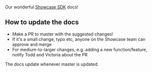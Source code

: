 Our wonderful [Showcase SDK](https://matterport.github.io/showcase-sdk/) docs!

## How to update the docs
* Make a PR to master with the suggested changes!
* If it's a small change, typo etc, anyone on the Showcase team can approve and merge
* For medium-to-larger changes, e.g. adding a new function/feature, notify Todd and Victoria about the PR

The docs update whenever master is updated.
